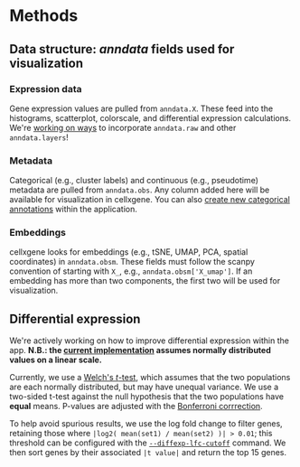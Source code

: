 # Methods

## Data structure: _anndata_ fields used for visualization

### Expression data  

Gene expression values are pulled from `anndata.X`. These feed into the histograms, scatterplot, colorscale, and differential expression calculations. We're [working on ways](https://github.com/chanzuckerberg/cellxgene/issues/689) to incorporate `anndata.raw` and other `anndata.layers`!

### Metadata  

Categorical (e.g., cluster labels) and continuous (e.g., pseudotime) metadata are pulled from `anndata.obs`. Any column added here will be available for visualization in cellxgene. You can also [create new categorical annotations](annotations) within the application.

### Embeddings

cellxgene looks for embeddings (e.g., tSNE, UMAP, PCA, spatial coordinates) in `anndata.obsm`. These fields must follow the scanpy convention of starting with `X_`, e.g., `anndata.obsm['X_umap']`. If an embedding has more than two components, the first two will be used for visualization.

## Differential expression

We're actively working on how to improve differential expression within the app.
**N.B.: the [current implementation](https://github.com/chanzuckerberg/cellxgene/blob/master/server/app/scanpy_engine/diffexp.py#L40) assumes normally distributed values on a linear scale.**

Currently, we use a [Welch's _t_-test](https://en.wikipedia.org/wiki/Welch%27s_t-test), which assumes that the two populations are each normally distributed, but may have unequal variance. We use a two-sided t-test against the null hypothesis that the two populations have **equal** means. P-values are adjusted with the [Bonferroni corrrection](https://en.wikipedia.org/wiki/Bonferroni_correction).

To help avoid spurious results, we use the log fold change to filter genes, retaining those where `|log2( mean(set1) / mean(set2) )| > 0.01`; this threshold can be configured with the [`--diffexp-lfc-cutoff`](launch) command. We then sort genes by their associated `|t value|` and return the top 15 genes.
